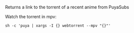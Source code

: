 Returns a link to the torrent of a recent anime from PuyaSubs

Watch the torrent in mpv:

```
sh -c 'puya | xargs -I {} webtorrent --mpv "{}"'
```

